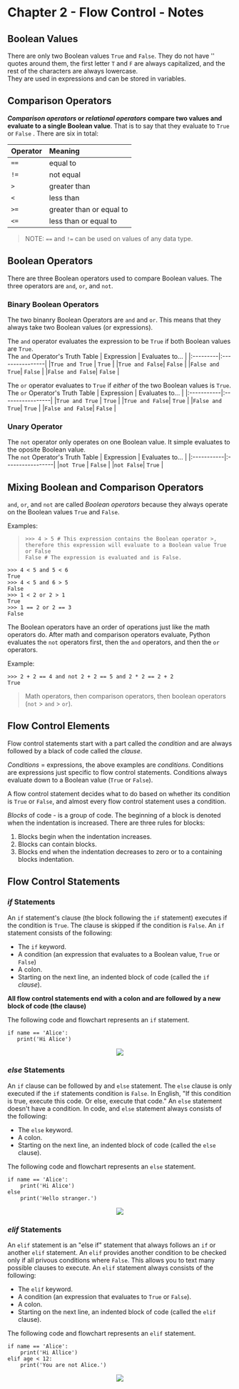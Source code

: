 # Chapter 2 - Flow Control - Notes 
## Boolean Values
There are only two Boolean values `True` and `False`.  They do not have '' quotes around them, the first letter `T` and `F` are always capitalized, and the rest of the characters are always lowercase.  
They are used in expressions and can be stored in variables. 

## Comparison Operators
***Comparison operators* or *relational operators* compare two values and evaluate to a single Boolean value**.  That is to say that they evaluate to `True` or `False` . There are six in total: 

|Operator | Meaning|
|:--------|:-------|
|  `==` | equal to |
| `!=` | not equal |
| `>` | greater than |
| `<` | less than |
| `>=` | greater than or equal to |
| `<=` | less than or equal to |

> NOTE: `==` and `!=` can be used on values of any data type. 

## Boolean Operators
There are three Boolean operators used to compare Boolean values. The three operators are `and`, `or`, and `not`. 

### Binary Boolean Operators
The two binanry Boolean Operators are `and` and `or`.  This means that they always take two Boolean values (or expressions). 

The `and` operator evaluates the expression to be `True` if both Boolean values are `True`.  
The `and` Operator's Truth Table
| Expression | Evaluates to... |
|:---------|:----------------|
|`True and True` | `True`   |
|`True and False`| `False`  |
|`False and True`| `False`  |
|`False and False`| `False` |

The `or` operator evaluates to `True` if *either* of the two Boolean values is `True`.  
The `or` Operator's Truth Table
| Expression | Evaluates to... |
|:-----------|:-----------------|
|`True and True` | `True`   |
|`True and False`| `True`  |
|`False and True`| `True`  |
|`False and False`| `False` |

### Unary Operator
The `not` operator only operates on one Boolean value.  It simple evaluates to the oposite Boolean value.  
The `not` Operator's Truth Table
| Expression | Evaluates to... |
|:-----------|:-----------------|
|`not True` | `False`   |
|`not False`| `True`  |

## Mixing Boolean and Comparison Operators
`and`, `or`, and `not` are called *Boolean operators* because they always operate on the Boolean values `True` and `False`.  

Examples:   
>    `>>> 4 > 5 # This expression contains the Boolean operator >, therefore this expression will evaluate to a Boolean value True or False`  
>    `False # The expression is evaluated and is False.`  

    >>> 4 < 5 and 5 < 6      
    True  
    >>> 4 < 5 and 6 > 5    
    False  
    >>> 1 < 2 or 2 > 1    
    True  
    >>> 1 == 2 or 2 == 3    
    False  

The Boolean operators have an order of operations just like the math operators do. After math and comparison operators evaluate, Python evaluates the `not` operators first, then the `and` operators, and then the `or` operators. 

Example:  

    >>> 2 + 2 == 4 and not 2 + 2 == 5 and 2 * 2 == 2 + 2  
    True  

> Math operators, then comparison operators, then boolean operators (`not` > `and` > `or`).    

## Flow Control Elements
Flow control statements start with a part called the *condition* and are always followed by a black of code called the *clause*.  

*Conditions* = expressions, the above examples are *conditions*.  Conditions are expressions just specific to flow control statements. Conditions always evaluate down to a Boolean value (`True` or `False`).   

A flow control statement decides what to do based on whether its condition is `True` or `False`, and almost every flow control statement uses a condition. 

*Blocks* of code - is a group of code.  The beginning of a block is denoted when the indentation is increased. There are three rules for blocks:
 1. Blocks begin when the indentation increases. 
 2. Blocks can contain blocks. 
 3. Blocks end when the indentation decreases to zero or to a containing blocks indentation. 

## Flow Control Statements
### *if* Statements
An `if` statement's clause (the block following the `if` statement) executes if the condition is `True`.  The clause is skipped if the condition is `False`.  An `if` statement consists of the following: 

- The `if` keyword. 
- A condition (an expression that evaluates to a Boolean value, `True` or `False`)
- A colon.
- Starting on the next line, an indented block of code (called the `if` *clause*).  

**All flow control statements end with a colon and are followed by a new block of code (the clause)**  

The following code and flowchart represents an `if` statement. 

    if name == 'Alice':  
       print('Hi Alice')  

<p align="center">
    <img src="if_statement_flow.png" />
</p>

### *else* Statements
An `if` clause can be followed by and `else` statement.  The `else` clause is only executed if the `if` statements condition is `False`. In English, "If this condition is true, execute this code. Or else, execute that code." An `else` statement doesn't have a condition. In code, and `else` statement always consists of the following: 

- The `else` keyword. 
- A colon. 
- Starting on the next line, an indented block of code (called the `else` clause).  

The following code and flowchart represents an `else` statement.  

    if name == 'Alice':  
        print('Hi Alice')  
    else
        print('Hello stranger.')

<p align="center">
    <img src="if_else_statement_flow.png" />
</p>

### *elif* Statements
An `elif` statement is an "else if" statement that always follows an `if` or another `elif` statement. An `elif` provides another condition to be checked only if all privous conditions where `False`. This allows you to text many possible clauses to execute. An `elif` statement always consists of the following:   

- The `elif` keyword. 
- A condition (an expression that evaluates to `True` or `False`). 
- A colon. 
- Starting on the next line, an indented block of code (called the `elif` clause).  

The following code and flowchart represents an `elif` statement.  

    if name == 'Alice':
        print('Hi Allice')
    elif age < 12:
        print('You are not Alice.') 

<p align="center">
    <img src="if_elif_statement_flow.png" />
</p>